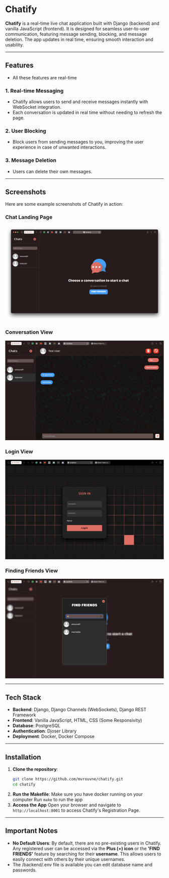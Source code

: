 # Chatify

**Chatify** is a real-time live chat application built with Django (backend) and vanilla JavaScript (frontend). It is designed for seamless user-to-user communication, featuring message sending, blocking, and message deletion. The app updates in real time, ensuring smooth interaction and usability.

---

## Features

- All these features are real-time

### 1. **Real-time Messaging**
   - Chatify allows users to send and receive messages instantly with WebSocket integration.
   - Each conversation is updated in real time without needing to refresh the page.

### 2. **User Blocking**
   - Block users from sending messages to you, improving the user experience in case of unwanted interactions.

### 3. **Message Deletion**
   - Users can delete their own messages.

---

## Screenshots

Here are some example screenshots of Chatify in action:

### Chat Landing Page
![Chat Landing](readme_imgs/chat-overview.png)

### Conversation View
![Conversation View](readme_imgs/conversation-view.png)

### Login View
![User Profile](readme_imgs/login-page.png)

### Finding Friends View
![User Profile](readme_imgs/find-friends-view.png)

---

## Tech Stack

- **Backend**: Django, Django Channels (WebSockets), Django REST Framework
- **Frontend**: Vanilla JavaScript, HTML, CSS (Some Responsivity)
- **Database**: PostgreSQL
- **Authentication**: Djoser Library
- **Deployment**: Docker, Docker Compose

---

## Installation

1. **Clone the repository**:
   ```bash
   git clone https://github.com/mvrouvne/chatify.git
   cd chatify
   ```
2. **Run the Makefile**:
   Make sure you have docker running on your computer
   Run ```make``` to run the app
4. **Access the App**
   Open your browser and navigate to ```http://localhost:8001``` to access Chatify's Registration Page.

---

## Important Notes

- **No Default Users**: By default, there are no pre-existing users in Chatify. Any registered user can be accessed via the **Plus (+) icon** or the **'FIND FRIENDS'** feature by searching for their **username**. This allows users to easily connect with others by their unique usernames.
- The /backend/.env file is available you can edit database name and passwords.
